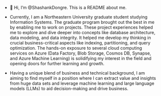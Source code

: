 - 👋 Hi, I’m @ShashankDongre. This is a README about me.
  
- Currently, I am a Northeastern University graduate student studying Information Systems. The graduate program brought out the best in me by enabling me to work on projects. These project experiences helped me to explore and dive deeper into concepts like database architecture, data modeling, and data integrity. It helped me develop my thinking in crucial business-critical aspects like indexing, partitioning, and query optimization. The hands-on exposure to several cloud computing services on Azure (Data Factory, Blob Storage, Cosmos DB, Synapse, and Azure Machine Learning) is solidifying my interest in the field and opening doors for further learning and growth.

- Having a unique blend of business and technical background, I am aiming to find myself in a position where I can extract value and insights from huge data sets and leverage machine learning and large language models (LLMs) to aid decision-making and drive business. 

<!---
ShashankDongre/ShashankDongre is a ✨ special ✨ repository because its `README.md` (this file) appears on your GitHub profile.
You can click the Preview link to take a look at your changes.
--->

